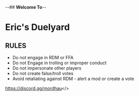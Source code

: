 --## **Welcome To**--
# **Eric's Duelyard**

## **RULES**
* Do not engage in RDM or FFA
* Do not Engage in trolling or improper conduct
* Do not impersonate other players
* Do not create false/troll votes
* Avoid retaliating against RDM - alert a mod or create a vote

<a id="Mordhau Discord">https://discord.gg/mordhau</>
